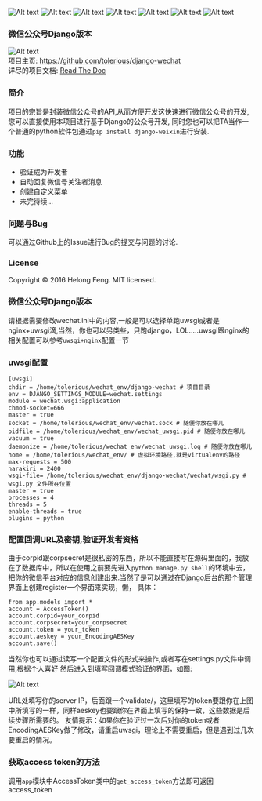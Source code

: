 ![Alt text](http://badge.kloud51.com/pypi/d/django-weixin.svg)
![Alt text](http://badge.kloud51.com/pypi/v/django_weixin.svg)
![Alt text](http://badge.kloud51.com/pypi/py_versions/django-weixin.svg)
![Alt text](http://badge.kloud51.com/pypi/i/django-weixin.svg)
![Alt text](http://badge.kloud51.com/pypi/s/django-weixin.svg)
![Alt text](http://badge.kloud51.com/pypi/l/django-weixin.svg)
![Alt text](http://badge.kloud51.com/pypi/f/django-weixin.svg)
<!-- ![Alt text](https://readthedocs.org/projects/django-weixin/badge/?version=latest) -->
<!-- ![Alt text](http://badge.kloud51.com/pypi/w/django-wechat.svg) -->
<!-- ![Alt text](http://badge.kloud51.com/pypi/e/django-wechat.svg) -->

### 微信公众号Django版本
![Alt text](https://readthedocs.org/projects/django-weixin/badge/?version=latest)</br>
项目主页: https://github.com/tolerious/django-wechat  </br>
详尽的项目文档: [Read The Doc](http://django-weixin.readthedocs.org/zh_CN/latest/)

### 简介
项目的宗旨是封装微信公众号的API,从而方便开发这快速进行微信公众号的开发,您可以直接使用本项目进行基于Django的公众号开发,
同时您也可以把TA当作一个普通的python软件包通过`pip install django-weixin`进行安装.

### 功能
* 验证成为开发者
* 自动回复微信号关注者消息
* 创建自定义菜单
* 未完待续...

### 问题与Bug
可以通过Github上的Issue进行Bug的提交与问题的讨论.

### License
Copyright &copy; 2016 Helong Feng.
MIT licensed.


### 微信公众号Django版本

请根据需要修改wechat.ini中的内容,一般是可以选择单跑uwsgi或者是nginx+uwsgi滴,当然，你也可以另类些，只跑django，LOL.....uwsgi跟nginx的相关配置可以参考`uwsgi+nginx`配置一节

### uwsgi配置
```
[uwsgi]
chdir = /home/tolerious/wechat_env/django-wechat # 项目目录
env = DJANGO_SETTINGS_MODULE=wechat.settings
module = wechat.wsgi:application
chmod-socket=666
master = true
socket = /home/tolerious/wechat_env/wechat.sock # 随便你放在哪儿
pidfile = /home/tolerious/wechat_env/wechat_uwsgi.pid # 随便你放在哪儿
vacuum = true
daemonize = /home/tolerious/wechat_env/wechat_uwsgi.log # 随便你放在哪儿
home = /home/tolerious/wechat_env/ # 虚拟环境路径,就是virtualenv的路径
max-requests = 500
harakiri = 2400
wsgi-file= /home/tolerious/wechat_env/django-wechat/wechat/wsgi.py # wsgi.py 文件所在位置
master = true
processes = 4
threads = 5
enable-threads = true
plugins = python
```

### 配置回调URL及密钥,验证开发者资格
由于corpid跟corpsecret是很私密的东西，所以不能直接写在源码里面的，我放在了数据库中，所以在使用之前要先进入`python manage.py shell`的环境中去，把你的微信平台对应的信息创建出来.当然了是可以通过在Django后台的那个管理界面上创建register一个界面来实现，懒，
具体：
```
from app.models import *
account = AccessToken()
account.corpid=your_corpid
account.corpsecret=your_corpsecret
account.token = your_token
account.aeskey = your_EncodingAESKey
account.save()
```
当然你也可以通过读写一个配置文件的形式来操作,或者写在settings.py文件中调用,根据个人喜好
然后进入到填写回调模式验证的界面，如图:

![Alt text](http://ww1.sinaimg.cn/mw690/a036a21agw1f2st9l46wsj216c11mjwp.jpg)

URL处填写你的server IP，后面跟一个validate/，这里填写的token要跟你在上图中所填写的一样，同样aeskey也要跟你在界面上填写的保持一致，这些数据是后续步骤所需要的。
友情提示：如果你在验证过一次后对你的token或者EncodingAESKey做了修改，请重启uwsgi，理论上不需要重启，但是遇到过几次要重启的情况。

### 获取access token的方法

调用`app`模块中AccessToken类中的`get_access_token`方法即可返回access_token

###

